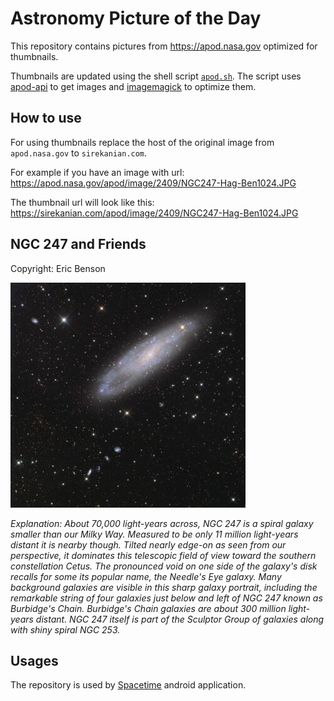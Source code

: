 # Astronomy Picture of the Day

This repository contains pictures from https://apod.nasa.gov optimized for thumbnails.

Thumbnails are updated using the shell script [`apod.sh`](apod.sh). The script
uses [apod-api](https://github.com/nasa/apod-api) to get images and [imagemagick](https://imagemagick.org) to
optimize them.

## How to use

For using thumbnails replace the host of the original image from `apod.nasa.gov` to `sirekanian.com`.

For example if you have an image with url:<br>
https://apod.nasa.gov/apod/image/2409/NGC247-Hag-Ben1024.JPG

The thumbnail url will look like this:<br>
https://sirekanian.com/apod/image/2409/NGC247-Hag-Ben1024.JPG

## NGC 247 and Friends

Copyright: Eric Benson

[![the picture of the day][1]][2]

_Explanation: About 70,000 light-years across, NGC 247 is a spiral galaxy smaller than our Milky Way. Measured to be only 11 million light-years distant it is nearby though. Tilted nearly edge-on as seen from our perspective, it dominates this telescopic field of view toward the southern constellation Cetus. The pronounced void on one side of the galaxy's disk recalls for some its popular name, the Needle's Eye galaxy. Many background galaxies are visible in this sharp galaxy portrait, including the remarkable string of four galaxies just below and left of NGC 247 known as Burbidge's Chain. Burbidge's Chain galaxies are about 300 million light-years distant. NGC 247 itself is part of the Sculptor Group of galaxies along with shiny spiral NGC 253._

## Usages

The repository is used by [Spacetime][3] android application.

[1]: image/2409/NGC247-Hag-Ben1024.JPG

[2]: https://apod.nasa.gov/apod/image/2409/NGC247-Hag-Ben1024.JPG

[3]: https://github.com/sirekanian/spacetime
